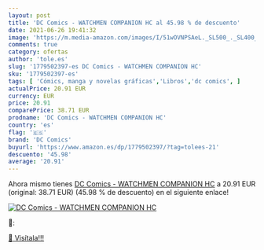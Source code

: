 ```yaml
---
layout: post
title: 'DC Comics - WATCHMEN COMPANION HC al 45.98 % de descuento'
date: 2021-06-26 19:41:32
image: 'https://m.media-amazon.com/images/I/51wOVNPSAeL._SL500_._SL400_.jpg'
comments: true
category: ofertas
author: 'tole.es'
slug: '1779502397-es DC Comics - WATCHMEN COMPANION HC'
sku: '1779502397-es'
tags: [ 'Cómics, manga y novelas gráficas','Libros','dc comics', ]
actualPrice: 20.91 EUR
currency: EUR
price: 20.91
comparePrice: 38.71 EUR
prodname: 'DC Comics - WATCHMEN COMPANION HC'
country: 'es'
flag: '🇪🇸'
brand: 'DC Comics'
buyurl: 'https://www.amazon.es/dp/1779502397/?tag=tolees-21'
descuento: '45.98'
average: '20.91'
---
```


Ahora mismo tienes [DC Comics - WATCHMEN COMPANION HC](https://www.amazon.es/dp/1779502397/?tag=tolees-21) a 20.91 EUR (original: 38.71 EUR) (45.98 %  de descuento) en el siguiente enlace!

[![DC Comics - WATCHMEN COMPANION HC](https://m.media-amazon.com/images/I/51wOVNPSAeL._SL500_._SL400_.jpg)](https://www.amazon.es/dp/1779502397/?tag=tolees-21)

🔎:


[🛒 Visítala!!!](https://www.amazon.es/dp/1779502397/?tag=tolees-21)
